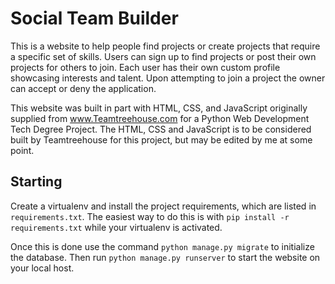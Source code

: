 # Social Team Builder
This is a website to help people find projects or create projects that
require a specific set of skills. Users can sign up to find projects or
post their own projects for others to join. Each user has their own custom
profile showcasing interests and talent. Upon attempting to join a project
the owner can accept or deny the application.

This website was built in part with HTML, CSS, and JavaScript originally
supplied from www.Teamtreehouse.com for a Python Web Development Tech Degree
Project. The HTML, CSS and JavaScript is to be considered built by Teamtreehouse for this project, but may be edited by me at some point.


## Starting

Create a virtualenv and install the project requirements, which are listed in
`requirements.txt`. The easiest way to do this is with `pip install -r
requirements.txt` while your virtualenv is activated.

Once this is done use the command `python manage.py migrate` to
initialize the database. Then run `python manage.py runserver` to
start the website on your local host.